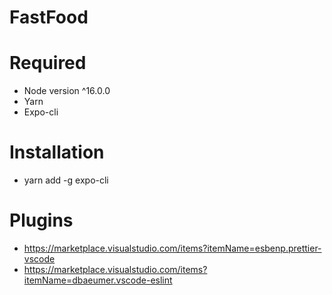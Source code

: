 # FastFood

# Required

- Node version ^16.0.0
- Yarn
- Expo-cli

# Installation

- yarn add -g expo-cli

# Plugins

- https://marketplace.visualstudio.com/items?itemName=esbenp.prettier-vscode
- https://marketplace.visualstudio.com/items?itemName=dbaeumer.vscode-eslint

